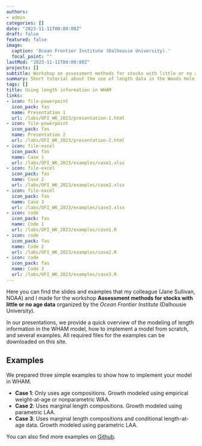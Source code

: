```yaml
---
authors:
- admin
categories: []
date: "2023-11-11T00:00:00Z"
draft: false
featured: false
image:
  caption: 'Ocean Frontier Institute (Dalhousie University).'
  focal_point: ""
lastMod: "2023-11-11T00:00:00Z"
projects: []
subtitle: Workshop on assessment methods for stocks with little or no age data
summary: Short tutorial about the use of length data in the Woods Hole Assessment model (WHAM)
tags: []
title: Using length information in WHAM
links:
- icon: file-powerpoint
  icon_pack: fas
  name: Presentation 1
  url: /labs/OFI_WK_2023/presentation-1.html
- icon: file-powerpoint
  icon_pack: fas
  name: Presentation 2
  url: /labs/OFI_WK_2023/presentation-2.html
- icon: file-excel
  icon_pack: fas
  name: Case 1
  url: /labs/OFI_WK_2023/examples/case1.xlsx
- icon: file-excel
  icon_pack: fas
  name: Case 2
  url: /labs/OFI_WK_2023/examples/case2.xlsx
- icon: file-excel
  icon_pack: fas
  name: Case 3
  url: /labs/OFI_WK_2023/examples/case3.xlsx
- icon: code
  icon_pack: fas
  name: Code 1
  url: /labs/OFI_WK_2023/examples/case1.R
- icon: code
  icon_pack: fas
  name: Code 2
  url: /labs/OFI_WK_2023/examples/case2.R
- icon: code
  icon_pack: fas
  name: Code 3
  url: /labs/OFI_WK_2023/examples/case3.R
---
```


Here you can find the slides and examples that my colleague (Jane Sullivan, NOAA) and I made for the workshop 
**Assessment methods for stocks with little or no age data** organized by the *Ocean Frontier Institute* (Dalhousie University).

In our presentations, we provide a quick overview of the modeling of length information in the WHAM model, how to implement a model from
scratch, and several examples. All required files for the examples can be downloaded on this site.

## Examples

We prepared three simple examples to show how to implement your model in WHAM. 

- **Case 1**: Only uses age compositions. Growth modeled using empirical weight-at-age or nonparametric WAA.
- **Case 2**: Uses marginal length compositions. Growth modeled using parametric LAA.
- **Case 3**: Uses marginal length compositions and conditional length-at-age data. Growth modeled using parametric LAA.

You can also find more examples on [Github](https://github.com/GiancarloMCorrea/AKWHAM). 